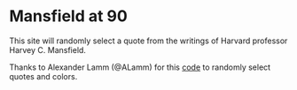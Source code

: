 # Mansfield at 90

This site will randomly select a quote from the writings of Harvard professor Harvey C. Mansfield.

Thanks to Alexander Lamm (@ALamm) for this [code](https://codepen.io/alamm/pen/bExmvp) to randomly select quotes and colors.
